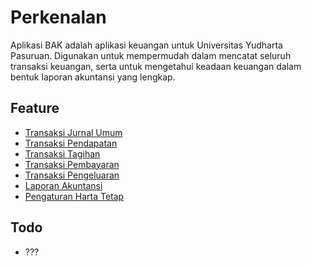 # Perkenalan

Aplikasi BAK adalah aplikasi keuangan untuk Universitas Yudharta Pasuruan. Digunakan untuk mempermudah dalam mencatat seluruh transaksi keuangan, serta untuk mengetahui keadaan keuangan dalam bentuk laporan akuntansi yang lengkap.

## Feature

- [Transaksi Jurnal Umum](./jurnal.md)
- [Transaksi Pendapatan](./pendapatan.md)
- [Transaksi Tagihan](./tagihan.md)
- [Transaksi Pembayaran](./pembayaran.md)
- [Transaksi Pengeluaran](./pengeluaran.md)
- [Laporan Akuntansi](./laporan.md)
- [Pengaturan Harta Tetap](./asset.md)

## Todo

- ???